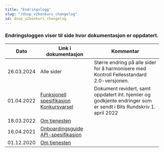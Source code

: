 ```yaml
---
title: "Endringslogg"
slug: "/dsop_v2konkurs_changelog"
id: dsop_v2konkurs_changelog
---
```


### Endringsloggen viser til side hvor dokumentasjon er oppdatert.

| Dato | Link i dokumentasjon | Kommentar |
| ------------ | --------------------------------------------------------------------------------------------------------------------------------------------------------------------------------------------------------------------------------------------------------------------------------------------------------------------------------------------------------------------------------------------------------------------------------------------------------------------------------------------------------------------------------------------------------------------------------------------------------------------------------------------------------------------------------------------------------------------------------------------------------------------------------------------------------------------------------------------------------------------------------------------------------------- | ------------------------------------------------------------------------------------------------------------------------------------------------------------------------------------------------------------------- |
| 26.03.2024 | Alle sider | Større endring på alle sider for å harmonisere med Kontroll Fellesstandard 2.0-versjonen. |
| 01.04.2022 | [Funksjonell spesifikasjon Konkursvarsel](https:/dokumentasjon.dsop.no/dsop_konkurs_funksjonellspesifikasjon.html#endringslogg) | Dokument revidert, samt oppdatert iht. hjemler og godkjente endringer som er sendt i Bits Rundskriv 1. april 2022 |
| 18.03.2022 | [Om tjenesten](https:/dokumentasjon.dsop.no/dsop_konkurs_om.html#endringslogg)
| 16.04.2021 | [Onboardingsguide](/dsop_konkurs_onboarding_konkursbehanding)<br  />[API-spesifikasjon](/dsop_konkurs_apispek_konkursbehandling)
| 01.12.2020 | [Om tjenesten](/dsop_konkurs_om) |  | | 02.07.2020 | [Datamodell](/Konkursvarsel-API-dokumentasjon) 